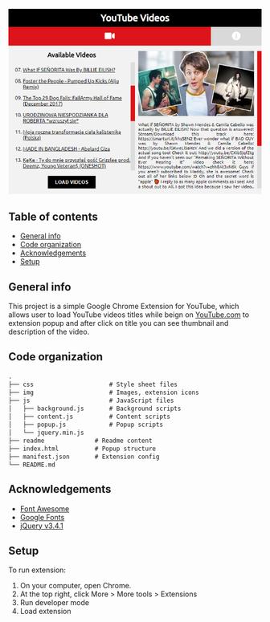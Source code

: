 <p align="center">
    <img src="./readme/preview.png" alt="Extension preview"/>
</p>

## Table of contents
* [General info](#general-info)
* [Code organization](#code-organization)
* [Acknowledgements](#acknowledgements)
* [Setup](#setup)

## General info
This project is a simple Google Chrome Extension for YouTube, which allows user to load YouTube videos titles while beign on [YouTube.com](https://youtube.com) to extension popup and after click on title you can see thumbnail and description of the video.

## Code organization
    .
    ├── css                     # Style sheet files
    ├── img                     # Images, extension icons
    ├── js                      # JavaScript files
    │   ├── background.js       # Background scripts
    │   ├── content.js          # Content scripts
    │   ├── popup.js            # Popup scripts
    │   └── jquery.min.js        
    ├── readme              # Readme content
    ├── index.html          # Popup structure
    ├── manifest.json       # Extension config
    └── README.md

## Acknowledgements
* [Font Awesome](https://fontawesome.com)
* [Google Fonts](https://fonts.google.com)
* [jQuery v3.4.1](https://jquery.com)
    
## Setup
To run extension:
1. On your computer, open Chrome.
2. At the top right, click More > More tools > Extensions
3. Run developer mode
4. Load extension
